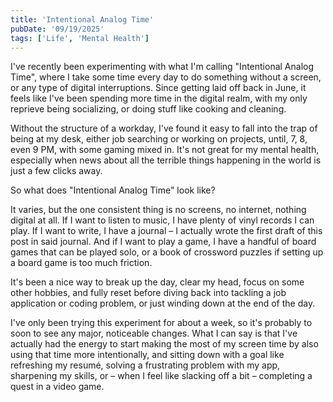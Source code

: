 ```yaml
---
title: 'Intentional Analog Time'
pubDate: '09/19/2025'
tags: ['Life', 'Mental Health']
---
```


I've recently been experimenting with what I'm calling "Intentional Analog Time", where I take some time every day to do something without a screen, or any type of digital interruptions. Since getting laid off back in June, it feels like I've been spending more time in the digital realm, with my only reprieve being socializing, or doing stuff like cooking and cleaning.

Without the structure of a workday, I've found it easy to fall into the trap of being at my desk, either job searching or working on projects, until, 7, 8, even 9 PM, with some gaming mixed in. It's not great for my mental health, especially when news about all the terrible things happening in the world is just a few clicks away.

So what does "Intentional Analog Time" look like?

It varies, but the one consistent thing is no screens, no internet, nothing digital at all. If I want to listen to music, I have plenty of vinyl records I can play. If I want to write, I have a journal – I actually wrote the first draft of this post in said journal. And if I want to play a game, I have a handful of board games that can be played solo, or a book of crossword puzzles if setting up a board game is too much friction.

It's been a nice way to break up the day, clear my head, focus on some other hobbies, and fully reset before diving back into tackling a job application or coding problem, or just winding down at the end of the day.

I've only been trying this experiment for about a week, so it's probably to soon to see any major, noticeable changes. What I can say is that I've actually had the energy to start making the most of my screen time by also using that time more intentionally, and sitting down with a goal like refreshing my resumé, solving a frustrating problem with my app, sharpening my skills, or – when I feel like slacking off a bit – completing a quest in a video game.
